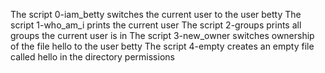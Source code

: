 The script 0-iam_betty switches the current user to the user betty
The script 1-who_am_i prints the current user
The script 2-groups prints all groups the current user is in
The script 3-new_owner switches ownership of the  file hello to the user betty
The script 4-empty creates an empty file called hello in the directory permissions
